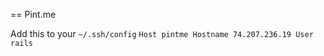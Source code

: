 == Pint.me


Add this to your `~/.ssh/config`
`
Host pintme
    Hostname 74.207.236.19
    User rails
`
